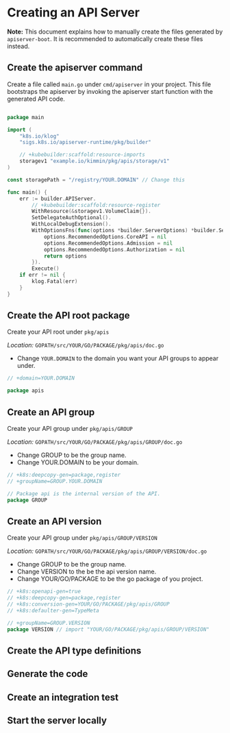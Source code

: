# Creating an API Server

**Note:** This document explains how to manually create the files generated
by `apiserver-boot`.  It is recommended to automatically create these files
instead.

## Create the apiserver command

Create a file called `main.go` under `cmd/apiserver` in your project. This
file bootstraps the apiserver by invoking the apiserver start function
with the generated API code.

```go

package main

import (
	"k8s.io/klog"
	"sigs.k8s.io/apiserver-runtime/pkg/builder"

	// +kubebuilder:scaffold:resource-imports
	storagev1 "example.io/kimmin/pkg/apis/storage/v1"
)

const storagePath = "/registry/YOUR.DOMAIN" // Change this

func main() {
	err := builder.APIServer.
		// +kubebuilder:scaffold:resource-register
		WithResource(&storagev1.VolumeClaim{}).
		SetDelegateAuthOptional().
		WithLocalDebugExtension().
		WithOptionsFns(func(options *builder.ServerOptions) *builder.ServerOptions {
			options.RecommendedOptions.CoreAPI = nil
			options.RecommendedOptions.Admission = nil
			options.RecommendedOptions.Authorization = nil
			return options
		}).
		Execute()
	if err != nil {
		klog.Fatal(err)
	}
}
```

## Create the API root package

Create your API root under `pkg/apis`

*Location:*  `GOPATH/src/YOUR/GO/PACKAGE/pkg/apis/doc.go`

- Change `YOUR.DOMAIN` to the domain you want your API groups to appear under.

```go
// +domain=YOUR.DOMAIN

package apis
```

## Create an API group

Create your API group under `pkg/apis/GROUP`

*Location:* `GOPATH/src/YOUR/GO/PACKAGE/pkg/apis/GROUP/doc.go`

- Change GROUP to be the group name.
- Change YOUR.DOMAIN to be your domain.

```go
// +k8s:deepcopy-gen=package,register
// +groupName=GROUP.YOUR.DOMAIN

// Package api is the internal version of the API.
package GROUP
```

## Create an API version

Create your API group under `pkg/apis/GROUP/VERSION`

*Location:* `GOPATH/src/YOUR/GO/PACKAGE/pkg/apis/GROUP/VERSION/doc.go`

- Change GROUP to be the group name.
- Change VERSION to the be the api version name.
- Change YOUR/GO/PACKAGE to be the go package of you project.

```go
// +k8s:openapi-gen=true
// +k8s:deepcopy-gen=package,register
// +k8s:conversion-gen=YOUR/GO/PACKAGE/pkg/apis/GROUP
// +k8s:defaulter-gen=TypeMeta

// +groupName=GROUP.VERSION
package VERSION // import "YOUR/GO/PACKAGE/pkg/apis/GROUP/VERSION"
```

## Create the API type definitions

## Generate the code

## Create an integration test

## Start the server locally